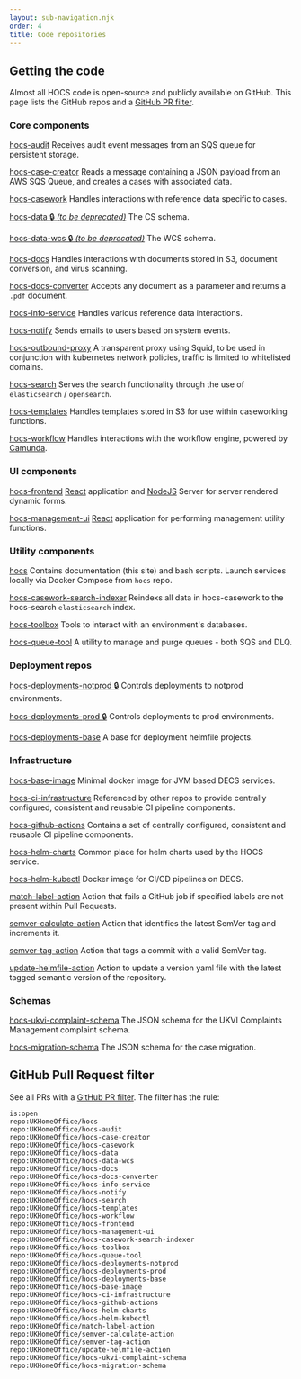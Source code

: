 ```yaml
---
layout: sub-navigation.njk
order: 4
title: Code repositories
---
```


## Getting the code

Almost all HOCS code is open-source and publicly available on GitHub. This page lists the GitHub repos and a [GitHub PR filter](#github-pull-request-filter).

### Core components
[hocs-audit](https://github.com/UKHomeOffice/hocs-audit)
Receives audit event messages from an SQS queue for persistent storage.

[hocs-case-creator](https://github.com/UKHomeOffice/hocs-case-creator)
Reads a message containing a JSON payload from an AWS SQS Queue, and creates a cases with associated data.

[hocs-casework](https://github.com/UKHomeOffice/hocs-casework)
Handles interactions with reference data specific to cases.

[hocs-data 🔒️ *(to be deprecated)*](https://github.com/UKHomeOffice/hocs-data)
The CS schema.

[hocs-data-wcs 🔒️ *(to be deprecated)*](https://github.com/UKHomeOffice/hocs-data-wcs)
The WCS schema.

[hocs-docs](https://github.com/UKHomeOffice/hocs-docs)
Handles interactions with documents stored in S3, document conversion, and virus scanning.

[hocs-docs-converter](https://github.com/UKHomeOffice/hocs-docs-converter)
Accepts any document as a parameter and returns a `.pdf` document.

[hocs-info-service](https://github.com/UKHomeOffice/hocs-info-service)
Handles various reference data interactions.

[hocs-notify](https://github.com/UKHomeOffice/hocs-notify)
Sends emails to users based on system events.

[hocs-outbound-proxy](https://github.com/UKHomeOffice/hocs-outbound-proxy)
A transparent proxy using Squid, to be used in conjunction with kubernetes network policies, traffic is limited to whitelisted domains.

[hocs-search](https://github.com/UKHomeOffice/hocs-search)
Serves the search functionality through the use of `elasticsearch` /  `opensearch`.

[hocs-templates](https://github.com/UKHomeOffice/hocs-templates)
Handles templates stored in S3 for use within caseworking functions.

[hocs-workflow](https://github.com/UKHomeOffice/hocs-workflow)
Handles interactions with the workflow engine, powered by [Camunda](https://camunda.com/platform-7/workflow-engine/). 

### UI components
[hocs-frontend](https://github.com/UKHomeOffice/hocs-frontend)
[React](https://reactjs.org/) application and [NodeJS](https://nodejs.org/en/) Server for server rendered dynamic forms.

[hocs-management-ui](https://github.com/UKHomeOffice/hocs-management-ui)
[React](https://reactjs.org/) application for performing management utility functions.

### Utility components
[hocs](https://github.com/UKHomeOffice/hocs)
Contains documentation (this site) and bash scripts. Launch services locally via Docker Compose from `hocs` repo.

[hocs-casework-search-indexer](https://github.com/UKHomeOffice/hocs-casework-search-indexer)
Reindexs all data in hocs-casework to the hocs-search `elasticsearch` index.

[hocs-toolbox](https://github.com/UKHomeOffice/hocs-toolbox)
Tools to interact with an environment's databases.

[hocs-queue-tool](https://github.com/UKHomeOffice/hocs-queue-tool)
A utility to manage and purge queues - both SQS and DLQ.

### Deployment repos ###

[hocs-deployments-notprod 🔒](https://github.com/UKHomeOffice/hocs-deployments-notprod)
Controls deployments to notprod environments.

[hocs-deployments-prod 🔒](https://github.com/UKHomeOffice/hocs-deployments-prod)
Controls deployments to prod environments.

[hocs-deployments-base](https://github.com/UKHomeOffice/hocs-deployments-base)
A base for deployment helmfile projects.

### Infrastructure
[hocs-base-image](https://github.com/UKHomeOffice/hocs-base-image)
Minimal docker image for JVM based DECS services.

[hocs-ci-infrastructure](https://github.com/UKHomeOffice/hocs-ci-infrastructure)
Referenced by other repos to provide centrally configured, consistent and reusable CI pipeline components.

[hocs-github-actions](https://github.com/UKHomeOffice/hocs-github-actions)
Contains a set of centrally configured, consistent and reusable CI pipeline components.

[hocs-helm-charts](https://github.com/UKHomeOffice/hocs-helm-charts)
Common place for helm charts used by the HOCS service.

[hocs-helm-kubectl](https://github.com/UKHomeOffice/hocs-helm-kubectl)
Docker image for CI/CD pipelines on DECS.

[match-label-action](https://github.com/UKHomeOffice/match-label-action)
Action that fails a GitHub job if specified labels are not present within Pull Requests.

[semver-calculate-action](https://github.com/UKHomeOffice/semver-calculate-action)
Action that identifies the latest SemVer tag and increments it.

[semver-tag-action](https://github.com/UKHomeOffice/semver-tag-action)
Action that tags a commit with a valid SemVer tag.

[update-helmfile-action](https://github.com/UKHomeOffice/update-helmfile-action)
Action to update a version yaml file with the latest tagged semantic version of the repository.

### Schemas
[hocs-ukvi-complaint-schema](https://github.com/UKHomeOffice/hocs-ukvi-complaint-schema)
The JSON schema for the UKVI Complaints Management complaint schema.

[hocs-migration-schema](https://github.com/UKHomeOffice/hocs-migration-schema)
The JSON schema for the case migration.


## GitHub Pull Request filter
See all PRs with a [GitHub PR filter](https://github.com/pulls?q=is%3Aopen+repo%3AUKHomeOffice%2Fhocs+repo%3AUKHomeOffice%2Fhocs-audit+repo%3AUKHomeOffice%2Fhocs-case-creator+repo%3AUKHomeOffice%2Fhocs-casework+repo%3AUKHomeOffice%2Fhocs-data+repo%3AUKHomeOffice%2Fhocs-data-wcs+repo%3AUKHomeOffice%2Fhocs-docs+repo%3AUKHomeOffice%2Fhocs-docs-converter+repo%3AUKHomeOffice%2Fhocs-info-service+repo%3AUKHomeOffice%2Fhocs-notify+repo%3AUKHomeOffice%2Fhocs-search+repo%3AUKHomeOffice%2Fhocs-templates+repo%3AUKHomeOffice%2Fhocs-workflow+repo%3AUKHomeOffice%2Fhocs-frontend+repo%3AUKHomeOffice%2Fhocs-management-ui+repo%3AUKHomeOffice%2Fhocs-casework-search-indexer+repo%3AUKHomeOffice%2Fhocs-toolbox+repo%3AUKHomeOffice%2Fhocs-queue-tool+repo%3AUKHomeOffice%2Fhocs-deployments-notprod+repo%3AUKHomeOffice%2Fhocs-deployments-prod+repo%3AUKHomeOffice%2Fhocs-deployments-base+repo%3AUKHomeOffice%2Fhocs-base-image+repo%3AUKHomeOffice%2Fhocs-ci-infrastructure+repo%3AUKHomeOffice%2Fhocs-github-actions+repo%3AUKHomeOffice%2Fhocs-helm-charts+repo%3AUKHomeOffice%2Fhocs-helm-kubectl+repo%3AUKHomeOffice%2Fmatch-label-action+repo%3AUKHomeOffice%2Fsemver-calculate-action+repo%3AUKHomeOffice%2Fsemver-tag-action+repo%3AUKHomeOffice%2Fupdate-helmfile-action+repo%3AUKHomeOffice%2Fhocs-ukvi-complaint-schema+repo%3AUKHomeOffice%2Fhocs-migration-schema). The filter has the rule:
```
is:open
repo:UKHomeOffice/hocs
repo:UKHomeOffice/hocs-audit
repo:UKHomeOffice/hocs-case-creator
repo:UKHomeOffice/hocs-casework
repo:UKHomeOffice/hocs-data
repo:UKHomeOffice/hocs-data-wcs
repo:UKHomeOffice/hocs-docs
repo:UKHomeOffice/hocs-docs-converter
repo:UKHomeOffice/hocs-info-service
repo:UKHomeOffice/hocs-notify
repo:UKHomeOffice/hocs-search
repo:UKHomeOffice/hocs-templates
repo:UKHomeOffice/hocs-workflow
repo:UKHomeOffice/hocs-frontend
repo:UKHomeOffice/hocs-management-ui
repo:UKHomeOffice/hocs-casework-search-indexer
repo:UKHomeOffice/hocs-toolbox
repo:UKHomeOffice/hocs-queue-tool
repo:UKHomeOffice/hocs-deployments-notprod
repo:UKHomeOffice/hocs-deployments-prod
repo:UKHomeOffice/hocs-deployments-base
repo:UKHomeOffice/hocs-base-image
repo:UKHomeOffice/hocs-ci-infrastructure
repo:UKHomeOffice/hocs-github-actions
repo:UKHomeOffice/hocs-helm-charts
repo:UKHomeOffice/hocs-helm-kubectl
repo:UKHomeOffice/match-label-action
repo:UKHomeOffice/semver-calculate-action
repo:UKHomeOffice/semver-tag-action
repo:UKHomeOffice/update-helmfile-action
repo:UKHomeOffice/hocs-ukvi-complaint-schema
repo:UKHomeOffice/hocs-migration-schema
```
